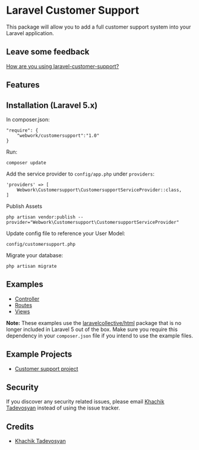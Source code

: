 # Laravel Customer Support
This package will allow you to add a full customer support system into your Laravel application.

## Leave some feedback
[How are you using laravel-customer-support?](https://github.com/khachik1990)

## Features

## Installation (Laravel 5.x)
In composer.json:

    "require": {
        "webwork/customersupport":"1.0"
    }

Run:

    composer update

Add the service provider to `config/app.php` under `providers`:

    'providers' => [
        Webwork\Customersupport\CustomersupportServiceProvider::class,
    ]

Publish Assets

	php artisan vendor:publish --provider="Webwork\Customersupport\CustomersupportServiceProvider"
	
Update config file to reference your User Model:

	config/customersupport.php
	
Migrate your database:

    php artisan migrate
	

## Examples
* [Controller](https://github.com/khachik1990/laravel-customer-support/tree/master/src/Webwork/Customersupport/examples/TicketsController.php)
* [Routes](https://github.com/khachik1990/laravel-customer-support/tree/master/src/Webwork/Customersupport/examples/routes.php)
* [Views](https://github.com/khachik1990/laravel-customer-support/tree/master/src/Webwork/Customersupport/examples/views)

__Note:__ These examples use the [laravelcollective/html](http://laravelcollective.com/docs/5.0/html) package that is no longer included in Laravel 5 out of the box. Make sure you require this dependency in your `composer.json` file if you intend to use the example files.

## Example Projects
* [Customer support project](https://github.com/khachik1990/laravel-customer-support-demo-project)

## Security

If you discover any security related issues, please email [Khachik Tadevosyan](mailto:tadevosyan.khachik@gmail.com) instead of using the issue tracker.

## Credits

- [Khachik Tadevosyan](https://github.com/khachik1990)